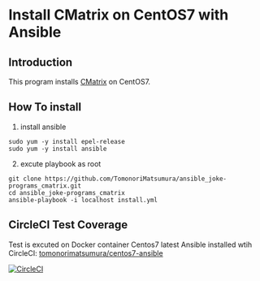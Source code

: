 # Install CMatrix on CentOS7 with Ansible

## Introduction

This program installs [CMatrix](https://github.com/abishekvashok/cmatrix) on CentOS7.

## How To install

1. install ansible

```
sudo yum -y install epel-release
sudo yum -y install ansible
```

2. excute playbook as root

```
git clone https://github.com/TomonoriMatsumura/ansible_joke-programs_cmatrix.git
cd ansible_joke-programs_cmatrix
ansible-playbook -i localhost install.yml
```

## CircleCI Test Coverage

Test is excuted on Docker container Centos7 latest Ansible installed wtih CircleCI: [tomonorimatsumura/centos7-ansible](https://hub.docker.com/r/tomonorimatsumura/centos7-ansible/)

[![CircleCI](https://circleci.com/gh/TomonoriMatsumura/ansible_joke-programs_cmatrix/tree/topic.svg?style=svg)](https://circleci.com/gh/TomonoriMatsumura/ansible_joke-programs_cmatrix/tree/topic)
